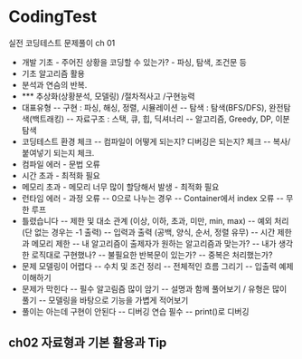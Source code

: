 # CodingTest

실전 코딩테스트 문제풀이
ch 01
  - 개발 기초 - 주어진 상황을 코딩할 수 있는가? - 파싱, 탐색, 조건문 등
  - 기초 알고리즘 활용
  - 분석과 연슴의 반복.
  - *** 추상화(상황분석, 모델링) /절차적사고 /구현능력
  - 대표유형
    -- 구현 : 파싱, 해싱, 정렬, 시뮬레이션
    -- 탐색 : 탐색(BFS/DFS), 완전탐색(백트래킹)
    -- 자료구조 : 스택, 큐, 힙, 딕셔너리
    -- 알고리즘, Greedy, DP, 이분탐색
  - 코딩테스트 환경 체크
    -- 컴파일이 어떻게 되는지? 디버깅은 되는지? 체크
    -- 복사/붙여넣기 되는지 체크.
  - 컴파일 에러 - 문법 오류
  - 시간 초과 - 최적화 필요
  - 메모리 초과 - 메모리 너무 많이 할당해서 발생 - 최적화 필요
  - 런타임 에러 - 과정 오류
    -- 0으로 나누는 경우
    -- Container에서 index 오류
    -- 무한 루프
  - 틀렸습니다
    -- 제한 및 대소 관계 (이상, 이하, 초과, 미만, min, max)
    -- 예외 처리 (단 없는 경우는 -1 출력)
    -- 입력과 출력 (공백, 양식, 순서, 정렬 유무)
    -- 시간 제한과 메모리 제한
    -- 내 알고리즘이 출제자가 원하는 알고리즘과 맞는가?
    -- 내가 생각한 로직대로 구현했나?
    -- 불필요한 반복문이 있는가?
    -- 중복은 처리했는가?
  - 문제 모델링이 어렵다
    -- 수치 및 조건 정리
    -- 전체적인 흐름 그리기
    -- 입출력 예제 이해하기
  - 문제가 막힌다
    -- 필수 알고림즘 많이 암기
    -- 설명과 함께 풀어보기 / 유형은 많이 풀기
    -- 모델링을 바탕으로 기능을 가볍게 적어보기
  - 풀이는 아는데 구현이 안된다
    -- 디버깅 연습 필수
    -- print()로 디버깅


ch02 자료형과 기본 활용과 Tip
  - 
  
  
